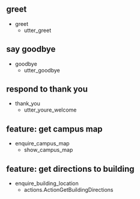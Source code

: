 ## greet
* greet
  - utter_greet

## say goodbye
* goodbye
  - utter_goodbye

## respond to thank you
* thank_you
  - utter_youre_welcome

## feature: get campus map
* enquire_campus_map
  - show_campus_map

## feature: get directions to building
* enquire_building_location
  - actions.ActionGetBuildingDirections
